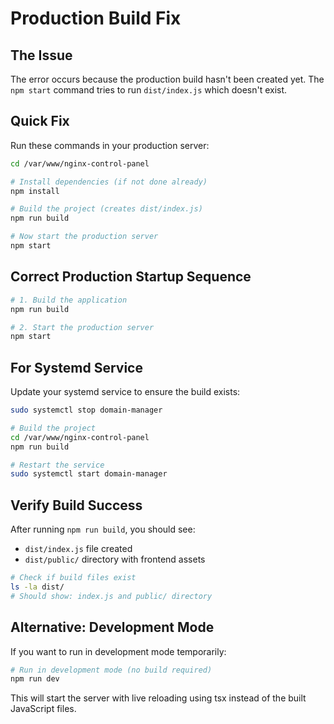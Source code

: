 # Production Build Fix

## The Issue
The error occurs because the production build hasn't been created yet. The `npm start` command tries to run `dist/index.js` which doesn't exist.

## Quick Fix

Run these commands in your production server:

```bash
cd /var/www/nginx-control-panel

# Install dependencies (if not done already)
npm install

# Build the project (creates dist/index.js)
npm run build

# Now start the production server
npm start
```

## Correct Production Startup Sequence

```bash
# 1. Build the application
npm run build

# 2. Start the production server
npm start
```

## For Systemd Service

Update your systemd service to ensure the build exists:

```bash
sudo systemctl stop domain-manager

# Build the project
cd /var/www/nginx-control-panel
npm run build

# Restart the service
sudo systemctl start domain-manager
```

## Verify Build Success

After running `npm run build`, you should see:
- `dist/index.js` file created
- `dist/public/` directory with frontend assets

```bash
# Check if build files exist
ls -la dist/
# Should show: index.js and public/ directory
```

## Alternative: Development Mode

If you want to run in development mode temporarily:

```bash
# Run in development mode (no build required)
npm run dev
```

This will start the server with live reloading using tsx instead of the built JavaScript files.